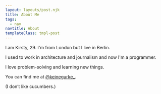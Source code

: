 ```yaml
---
layout: layouts/post.njk
title: About Me
tags:
  - nav
navtitle: About
templateClass: tmpl-post
---
```


I am Kirsty, 29. I'm from London but I live in Berlin.

I used to work in architecture and journalism and now I'm a programmer.

I love problem-solving and learning new things.

You can find me at [@keinegurke_](https://twitter.com/keinegurke_).

(I don’t like cucumbers.)
